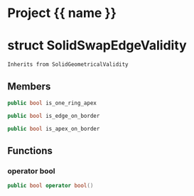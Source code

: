 <script setup>
import {useRoute} from 'vitepress'
const {path} = useRoute()
const tokens = path.split('/')
const words = tokens[2].split('-');
for (let i = 0; i < words.length; i++) {
    words[i] = words[i].charAt(0).toUpperCase() + words[i].slice(1);
    words[i] = words[i].replace('geode', 'Geode')
}
const name = words.join('-');
</script>
# Project {{ name }}

# struct SolidSwapEdgeValidity


```cpp
Inherits from SolidGeometricalValidity
```



## Members

```cpp
public bool is_one_ring_apex

```

```cpp
public bool is_edge_on_border

```

```cpp
public bool is_apex_on_border

```



## Functions

### operator bool

```cpp
public bool operator bool()
```




